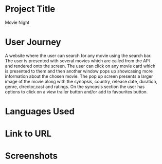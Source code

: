 # Project Title

Movie Night

# User Journey

A website where the user can search for any movie using the search bar. The user is presented with several movies which are called from the API and rendered onto the screen. The user can click on any movie card which is presented to them and then another window pops up showcasing more information about the chosen movie.
The pop up screen presents a larger image of the movie along with the synopsis, country, release date, duration, genre, director,cast and ratings.
On the synopsis section the user has options to click on a view trailer button and/or add to favourites button.

# Languages Used

# Link to URL

# Screenshots
